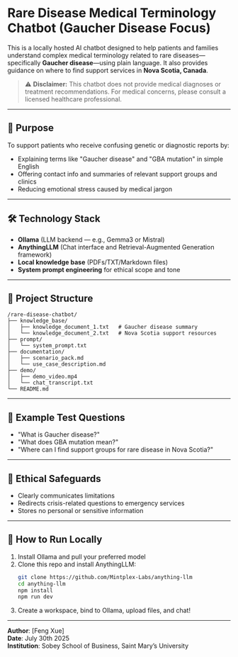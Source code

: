 
# Rare Disease Medical Terminology Chatbot (Gaucher Disease Focus)

This is a locally hosted AI chatbot designed to help patients and families understand complex medical terminology related to rare diseases—specifically **Gaucher disease**—using plain language. It also provides guidance on where to find support services in **Nova Scotia, Canada**.

> ⚠️ **Disclaimer:** This chatbot does not provide medical diagnoses or treatment recommendations. For medical concerns, please consult a licensed healthcare professional.

---

## 🎯 Purpose

To support patients who receive confusing genetic or diagnostic reports by:
- Explaining terms like "Gaucher disease" and "GBA mutation" in simple English
- Offering contact info and summaries of relevant support groups and clinics
- Reducing emotional stress caused by medical jargon

---

## 🛠 Technology Stack

- **Ollama** (LLM backend — e.g., Gemma3 or Mistral)
- **AnythingLLM** (Chat interface and Retrieval-Augmented Generation framework)
- **Local knowledge base** (PDFs/TXT/Markdown files)
- **System prompt engineering** for ethical scope and tone

---

## 📂 Project Structure

```
/rare-disease-chatbot/
├── knowledge_base/
│   ├── knowledge_document_1.txt   # Gaucher disease summary
│   └── knowledge_document_2.txt   # Nova Scotia support resources
├── prompt/
│   └── system_prompt.txt
├── documentation/
│   ├── scenario_pack.md
│   └── use_case_description.md
├── demo/
│   ├── demo_video.mp4
│   └── chat_transcript.txt
└── README.md
```

---

## 💬 Example Test Questions

- "What is Gaucher disease?"
- "What does GBA mutation mean?"
- "Where can I find support groups for rare disease in Nova Scotia?"

---

## 🚨 Ethical Safeguards

- Clearly communicates limitations
- Redirects crisis-related questions to emergency services
- Stores no personal or sensitive information

---

## 🚀 How to Run Locally

1. Install Ollama and pull your preferred model 
2. Clone this repo and install AnythingLLM:
   ```bash
   git clone https://github.com/Mintplex-Labs/anything-llm
   cd anything-llm
   npm install
   npm run dev
   ```
3. Create a workspace, bind to Ollama, upload files, and chat!

---

**Author**: [Feng Xue]  
**Date**: July 30th 2025  
**Institution**: Sobey School of Business, Saint Mary’s University  
